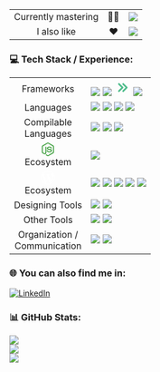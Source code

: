 <table>
	<tr valign="middle" align="center">
		<td>Currently mastering</td>
		<td>💪🏻</td>
		<td><img src="https://img.shields.io/badge/vuejs-%2335495e.svg?style=for-the-badge&logo=vuedotjs&logoColor=%234FC08D"></td>
	</tr>
	<tr valign="middle" align="center">
		<td>I also like</td>
		<td>❤️</td>
		<td><img src="https://img.shields.io/badge/svelte-%23f1413d.svg?style=for-the-badge&logo=svelte&logoColor=white"></td>
	</tr>
</table>

### 💻 Tech Stack / Experience:

<table>
	<tr>
		<td align="center">Frameworks</td>
		<td>
			<img src="https://img.shields.io/badge/vuejs-%2335495e.svg?style=for-the-badge&logo=vuedotjs&logoColor=%234FC08D">
			<img src="https://img.shields.io/badge/svelte-%23f1413d.svg?style=for-the-badge&logo=svelte&logoColor=white">
			<svg xmlns="http://www.w3.org/2000/svg" height="30" viewBox="0 0 24 24" stroke-width="2.5" stroke="#4ebc8b" stroke-linecap="round" stroke-linejoin="round" fill="none"><path stroke="none" d="M0 0h24v24H0z"/><polyline points="7 7 12 12 7 17" /><polyline points="13 7 18 12 13 17" /></svg>
			<img src="https://img.shields.io/badge/react-%2320232a.svg?style=for-the-badge&logo=react&logoColor=%2361DAFB">
		</td>
	</tr>
	<tr>
		<td align="center">Languages</td>
		<td>
			<img src="https://img.shields.io/badge/html5-%23E34F26.svg?style=for-the-badge&logo=html5&logoColor=white">
			<img src="https://img.shields.io/badge/css3-%231572B6.svg?style=for-the-badge&logo=css3&logoColor=white">
			<img src="https://img.shields.io/badge/javascript-%23323330.svg?style=for-the-badge&logo=javascript&logoColor=%23F7DF1E">
			<img src="https://img.shields.io/badge/php-%23777BB4.svg?style=for-the-badge&logo=php&logoColor=white">
		</td>
	</tr>
	<tr>
		<td align="center">Compilable<br>Languages</td>
		<td>
			<img src="https://img.shields.io/badge/SASS-hotpink.svg?style=for-the-badge&logo=SASS&logoColor=white">
			<img src="https://img.shields.io/badge/less-2B4C80?style=for-the-badge&logo=less&logoColor=white">
			<img src="https://img.shields.io/badge/Pug-FFF?style=for-the-badge&logo=pug&logoColor=A86454">
		</td>
	</tr>
	<tr>
		<td align="center">
			<svg height="24" fill="#339933" viewBox="0 0 24 24" xmlns="http://www.w3.org/2000/svg"><title>Node.js</title><path d="M11.998,24c-0.321,0-0.641-0.084-0.922-0.247l-2.936-1.737c-0.438-0.245-0.224-0.332-0.08-0.383 c0.585-0.203,0.703-0.25,1.328-0.604c0.065-0.037,0.151-0.023,0.218,0.017l2.256,1.339c0.082,0.045,0.197,0.045,0.272,0l8.795-5.076 c0.082-0.047,0.134-0.141,0.134-0.238V6.921c0-0.099-0.053-0.192-0.137-0.242l-8.791-5.072c-0.081-0.047-0.189-0.047-0.271,0 L3.075,6.68C2.99,6.729,2.936,6.825,2.936,6.921v10.15c0,0.097,0.054,0.189,0.139,0.235l2.409,1.392 c1.307,0.654,2.108-0.116,2.108-0.89V7.787c0-0.142,0.114-0.253,0.256-0.253h1.115c0.139,0,0.255,0.112,0.255,0.253v10.021 c0,1.745-0.95,2.745-2.604,2.745c-0.508,0-0.909,0-2.026-0.551L2.28,18.675c-0.57-0.329-0.922-0.945-0.922-1.604V6.921 c0-0.659,0.353-1.275,0.922-1.603l8.795-5.082c0.557-0.315,1.296-0.315,1.848,0l8.794,5.082c0.57,0.329,0.924,0.944,0.924,1.603 v10.15c0,0.659-0.354,1.273-0.924,1.604l-8.794,5.078C12.643,23.916,12.324,24,11.998,24z M19.099,13.993 c0-1.9-1.284-2.406-3.987-2.763c-2.731-0.361-3.009-0.548-3.009-1.187c0-0.528,0.235-1.233,2.258-1.233 c1.807,0,2.473,0.389,2.747,1.607c0.024,0.115,0.129,0.199,0.247,0.199h1.141c0.071,0,0.138-0.031,0.186-0.081 c0.048-0.054,0.074-0.123,0.067-0.196c-0.177-2.098-1.571-3.076-4.388-3.076c-2.508,0-4.004,1.058-4.004,2.833 c0,1.925,1.488,2.457,3.895,2.695c2.88,0.282,3.103,0.703,3.103,1.269c0,0.983-0.789,1.402-2.642,1.402 c-2.327,0-2.839-0.584-3.011-1.742c-0.02-0.124-0.126-0.215-0.253-0.215h-1.137c-0.141,0-0.254,0.112-0.254,0.253 c0,1.482,0.806,3.248,4.655,3.248C17.501,17.007,19.099,15.91,19.099,13.993z"/></svg>
			<br>
			Ecosystem
		</td>
		<td>
			<img src="https://img.shields.io/badge/GULP-%23CF4647.svg?style=for-the-badge&logo=gulp&logoColor=white">
		</td>
	</tr>
	<tr>
		<td align="center">
			<svg height="24" fill="#fff" viewBox="0 0 24 24" xmlns="http://www.w3.org/2000/svg"><title>WordPress</title><path d="M21.469 6.825c.84 1.537 1.318 3.3 1.318 5.175 0 3.979-2.156 7.456-5.363 9.325l3.295-9.527c.615-1.54.82-2.771.82-3.864 0-.405-.026-.78-.07-1.11m-7.981.105c.647-.03 1.232-.105 1.232-.105.582-.075.514-.93-.067-.899 0 0-1.755.135-2.88.135-1.064 0-2.85-.15-2.85-.15-.585-.03-.661.855-.075.885 0 0 .54.061 1.125.09l1.68 4.605-2.37 7.08L5.354 6.9c.649-.03 1.234-.1 1.234-.1.585-.075.516-.93-.065-.896 0 0-1.746.138-2.874.138-.2 0-.438-.008-.69-.015C4.911 3.15 8.235 1.215 12 1.215c2.809 0 5.365 1.072 7.286 2.833-.046-.003-.091-.009-.141-.009-1.06 0-1.812.923-1.812 1.914 0 .89.513 1.643 1.06 2.531.411.72.89 1.643.89 2.977 0 .915-.354 1.994-.821 3.479l-1.075 3.585-3.9-11.61.001.014zM12 22.784c-1.059 0-2.081-.153-3.048-.437l3.237-9.406 3.315 9.087c.024.053.05.101.078.149-1.12.393-2.325.609-3.582.609M1.211 12c0-1.564.336-3.05.935-4.39L7.29 21.709C3.694 19.96 1.212 16.271 1.211 12M12 0C5.385 0 0 5.385 0 12s5.385 12 12 12 12-5.385 12-12S18.615 0 12 0"/></svg>
			<br>
			Ecosystem
		</td>
		<td>
			<img src="https://img.shields.io/badge/apache-%23D42029.svg?style=for-the-badge&logo=apache&logoColor=white">
			<img src="https://img.shields.io/badge/nginx-%23009639.svg?style=for-the-badge&logo=nginx&logoColor=white">
			<img src="https://img.shields.io/badge/mysql-%2300f.svg?style=for-the-badge&logo=mysql&logoColor=white">
			<img src="https://img.shields.io/badge/docker-%230db7ed.svg?style=for-the-badge&logo=docker&logoColor=white">
			<img src="https://img.shields.io/badge/Linux-FCC624?style=for-the-badge&logo=linux&logoColor=black">
		</td>
	</tr>
	<tr>
		<td align="center">
			Designing Tools
		</td>
		<td>
			<img src="https://img.shields.io/badge/figma-%23F24E1E.svg?style=for-the-badge&logo=figma&logoColor=white">
			<img src="https://img.shields.io/badge/Adobe%20XD-470137?style=for-the-badge&logo=Adobe%20XD&logoColor=#FF61F6">
		</td>
	</tr>
	<tr>
		<td align="center">
			Other Tools
		</td>
		<td>
			<img src="https://img.shields.io/badge/firebase-%23039BE5.svg?style=for-the-badge&logo=firebase">
			<img src="https://img.shields.io/badge/tailwindcss-%2338B2AC.svg?style=for-the-badge&logo=tailwind-css&logoColor=white">
		</td>
	</tr>
	<tr>
		<td align="center">
			Organization /<br> Communication
		</td>
		<td>
			<img src="https://img.shields.io/badge/jira-%230A0FFF.svg?style=for-the-badge&logo=jira&logoColor=white">
			<img src="https://img.shields.io/badge/Notion-%23000000.svg?style=for-the-badge&logo=notion&logoColor=white">
			<img src="">
			<img src="">
		</td>
	</tr>
</table>

### 🌐 You can also find me in:
[![LinkedIn](https://img.shields.io/badge/LinkedIn-%230077B5.svg?style=for-the-badge&logo=linkedin&logoColor=white)](https://linkedin.com/in/vodolazskyi)

### 📊 GitHub Stats:
![](https://github-readme-stats.vercel.app/api?username=ArkadiiVodolazskyi&theme=tokyonight&hide_border=true&include_all_commits=false&count_private=false)<br/>
![](https://github-readme-streak-stats.herokuapp.com/?user=ArkadiiVodolazskyi&theme=tokyonight&hide_border=true)<br/>
![](https://github-readme-stats.vercel.app/api/top-langs/?username=ArkadiiVodolazskyi&theme=tokyonight&hide_border=true&include_all_commits=false&count_private=false&layout=compact)
